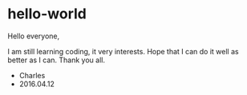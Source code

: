 # hello-world

Hello everyone,

I am still learning coding, it very interests.
Hope that I can do it well as better as I can.
Thank you all.

 - Charles
 - 2016.04.12
